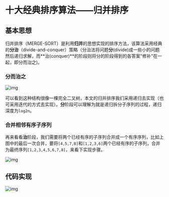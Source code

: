 # 十大经典排序算法——归并排序

## 基本思想

归并排序（MERGE-SORT）是利用**归并**的思想实现的排序方法，该算法采用经典的**分治**（divide-and-conquer）策略（分治法将问题**分**(divide)成一些小的问题然后递归求解，而**治(conquer)**的阶段则将分的阶段得到的各答案"修补"在一起，即分而治之)。

### 分而治之

![img](http://tva1.sinaimg.cn/large/0060lm7Tly1g5c6yfpozoj31360u00z8.jpg)

可以看到这种结构很像一棵完全二叉树，本文的归并排序我们采用递归去实现（也可采用迭代的方式去实现）。**分**阶段可以理解为就是递归拆分子序列的过程，递归深度为`log2n`。



### 合并相邻有序子序列

再来看看**治**阶段，我们需要将两个已经有序的子序列合并成一个有序序列，比如上图中的最后一次合并，要将`[4,5,7,8]`和`[1,2,3,6]`两个已经有序的子序列，合并为最终序列`[1,2,3,4,5,6,7,8]`，来看下实现步骤。

![img](http://tva1.sinaimg.cn/large/0060lm7Tly1g5c6yg4b8dj30xw0u0n33.jpg)



## 代码实现

![img](http://tva1.sinaimg.cn/large/0060lm7Tly1g5c6xf9kvnj30u019yqbw.jpg)